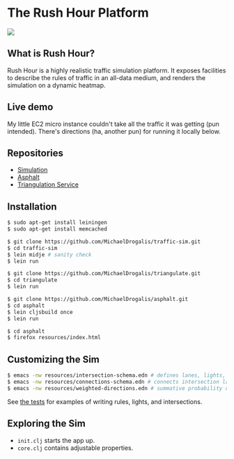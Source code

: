 # The Rush Hour Platform

![](http://i.imgur.com/K5O3BSQ.png?1)

## What is Rush Hour?

Rush Hour is a highly realistic traffic simulation platform. It exposes facilities to describe the
rules of traffic in an all-data medium, and renders the simulation on a dynamic heatmap.

## Live demo

My little EC2 micro instance couldn't take all the traffic it was getting (pun intended).
There's directions (ha, another pun) for running it locally below.

## Repositories

- [Simulation](https://github.com/MichaelDrogalis/traffic-sim)
- [Asphalt](https://github.com/MichaelDrogalis/asphalt)
- [Triangulation Service](https://github.com/MichaelDrogalis/triangulate)

## Installation

```bash
$ sudo apt-get install leiningen
$ sudo apt-get install memcached
```

```bash
$ git clone https://github.com/MichaelDrogalis/traffic-sim.git
$ cd traffic-sim
$ lein midje # sanity check
$ lein run
```

```bash
$ git clone https://github.com/MichaelDrogalis/triangulate.git
$ cd triangulate
$ lein run
```

```bash
$ git clone https://github.com/MichaelDrogalis/asphalt.git
$ cd asphalt
$ lein cljsbuild once
$ lein run
```

```bash
$ cd asphalt
$ firefox resources/index.html
```

## Customizing the Sim

```bash
$ emacs -nw resources/intersection-schema.edn # defines lanes, lights, traffic rules
$ emacs -nw resources/connections-schema.edn # connects intersection lanes together
$ emacs -nw resources/weighted-directions.edn # summative probability of driving on each lane.
```

See [the tests](https://github.com/MichaelDrogalis/traffic-sim/tree/master/test/traffic_sim/scenarios) for examples of writing rules, lights, and intersections.

## Exploring the Sim

- `init.clj` starts the app up.
- `core.clj` contains adjustable properties.
